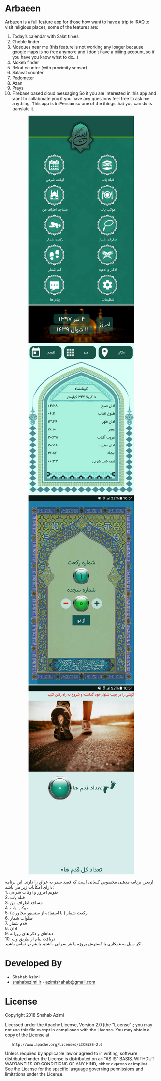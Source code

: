 # Arbaeen
Arbaeen is a full feature app for those how want to have a trip to IRAQ to visit religious places, some of the features are:
1. Today’s calendar with Salat times
2. Gheble finder
3. Mosques near me (this feature is not working any longer because google maps is no free anymore and I don’t have a billing account, so if you have you know what to do…)
4. Mokeb finder
5. Rekat counter (with proximity sensor)
6. Salavat counter
7. Pedometer
8. Azan
9. Prays
10. Firebase based cloud messaging
So if you are interested in this app and want to collaborate you if you have any questions feel free to ask me anything. This app is in Persian so one of the things that you can do is translate it.
<p align="center">
  <img src="p1.png" width="350"/>
  <img src="p2.png" width="350"/>
  <img src="p3.png" width="350"/>
  <img src="p4.png" width="350"/>
</p>
<p align=”right”>
اربعین برنامه مذهبی مخصوص کسانی است که قصد سفر به عراق را دارند. این برنامه دارای امکانات زیر می باشد:
<br>
1. تقویم امروز و اوقات شرعی
<br>
2. قبله یاب
<br>
3. مساجد اطراف من
<br>
4. موکب یاب
<br>
5. رکعت شمار ( با استفاده از سنسور مجاورت)
<br>
6. صلوات شمار
<br>
7. قدم شمار
<br>
8. اذان
<br>
9. دعاهای و ذکر های روزانه
<br>
10. دریافت پیام از طریق وب
<br>
اگر مایل به همکاری یا گسترش پروژه یا هر سوالی داشتید با هم در تماس باشید.
<br>

</p>

# Developed By

* Shahab Azimi
 * [shahabazimi.ir](http://shahabazimi.ir) - <azimishahab@gmail.com>

# License
   Copyright 2018 Shahab Azimi

   Licensed under the Apache License, Version 2.0 (the "License");
   you may not use this file except in compliance with the License.
   You may obtain a copy of the License at

       http://www.apache.org/licenses/LICENSE-2.0

   Unless required by applicable law or agreed to in writing, software
   distributed under the License is distributed on an "AS IS" BASIS,
   WITHOUT WARRANTIES OR CONDITIONS OF ANY KIND, either express or implied.
   See the License for the specific language governing permissions and
   limitations under the License.




